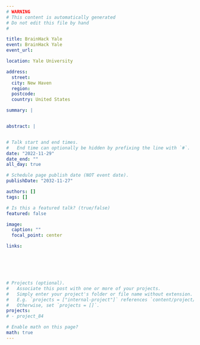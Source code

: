 ```yaml
---
# WARNING
# This content is automatically generated
# Do not edit this file by hand
#

title: BrainHack Yale
event: BrainHack Yale
event_url:

location: Yale University

address:
  street:
  city: New Haven
  region:
  postcode:
  country: United States

summary: |


abstract: |


# Talk start and end times.
#   End time can optionally be hidden by prefixing the line with `#`.
date: "2022-11-29"
date_end: ""
all_day: true

# Schedule page publish date (NOT event date).
publishDate: "2032-11-27"

authors: []
tags: []

# Is this a featured talk? (true/false)
featured: false

image:
  caption: ""
  focal_point: center

links:






# Projects (optional).
#   Associate this post with one or more of your projects.
#   Simply enter your project's folder or file name without extension.
#   E.g. `projects = ["internal-project"]` references `content/project/deep-learning/index.md`.
#   Otherwise, set `projects = []`.
projects:
# - project_84

# Enable math on this page?
math: true
---
```

